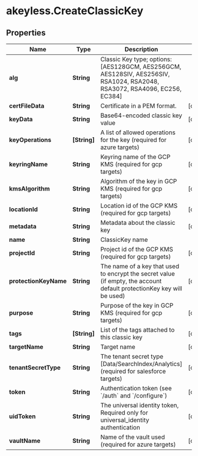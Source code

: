 # akeyless.CreateClassicKey

## Properties

Name | Type | Description | Notes
------------ | ------------- | ------------- | -------------
**alg** | **String** | Classic Key type; options: [AES128GCM, AES256GCM, AES128SIV, AES256SIV, RSA1024, RSA2048, RSA3072, RSA4096, EC256, EC384] | 
**certFileData** | **String** | Certificate in a PEM format. | [optional] 
**keyData** | **String** | Base64-encoded classic key value | [optional] 
**keyOperations** | **[String]** | A list of allowed operations for the key (required for azure targets) | [optional] 
**keyringName** | **String** | Keyring name of the GCP KMS (required for gcp targets) | [optional] 
**kmsAlgorithm** | **String** | Algorithm of the key in GCP KMS (required for gcp targets) | [optional] 
**locationId** | **String** | Location id of the GCP KMS (required for gcp targets) | [optional] 
**metadata** | **String** | Metadata about the classic key | [optional] 
**name** | **String** | ClassicKey name | 
**projectId** | **String** | Project id of the GCP KMS (required for gcp targets) | [optional] 
**protectionKeyName** | **String** | The name of a key that used to encrypt the secret value (if empty, the account default protectionKey key will be used) | [optional] 
**purpose** | **String** | Purpose of the key in GCP KMS (required for gcp targets) | [optional] 
**tags** | **[String]** | List of the tags attached to this classic key | [optional] 
**targetName** | **String** | Target name | [optional] 
**tenantSecretType** | **String** | The tenant secret type [Data/SearchIndex/Analytics] (required for salesforce targets) | [optional] 
**token** | **String** | Authentication token (see &#x60;/auth&#x60; and &#x60;/configure&#x60;) | [optional] 
**uidToken** | **String** | The universal identity token, Required only for universal_identity authentication | [optional] 
**vaultName** | **String** | Name of the vault used (required for azure targets) | [optional] 


